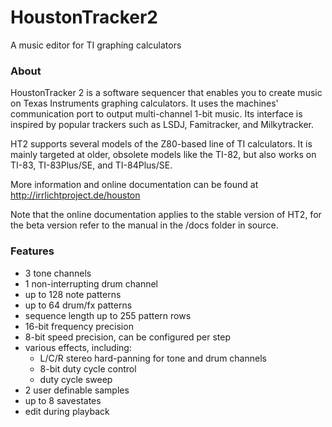 # HoustonTracker2
A music editor for TI graphing calculators


### About

HoustonTracker 2 is a software sequencer that enables you to create music on Texas Instruments graphing calculators. It uses the machines' communication port to output multi-channel 1-bit music. Its interface is inspired by popular trackers such as LSDJ, Famitracker, and Milkytracker.

HT2 supports several models of the Z80-based line of TI calculators. It is mainly targeted at older, obsolete models like the TI-82, but also works on TI-83,
TI-83Plus/SE, and TI-84Plus/SE.

More information and online documentation can be found at
http://irrlichtproject.de/houston

Note that the online documentation applies to the stable version of HT2, for the beta version refer to the manual in the /docs folder in source.


### Features

* 3 tone channels
* 1 non-interrupting drum channel
* up to 128 note patterns
* up to 64 drum/fx patterns
* sequence length up to 255 pattern rows
* 16-bit frequency precision
* 8-bit speed precision, can be configured per step
* various effects, including:
    * L/C/R stereo hard-panning for tone and drum channels
    * 8-bit duty cycle control
    * duty cycle sweep
* 2 user definable samples
* up to 8 savestates
* edit during playback
